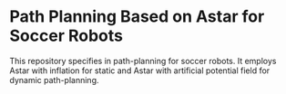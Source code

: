 # Path Planning Based on Astar for Soccer Robots
 This repository specifies in path-planning for soccer robots. It employs Astar with inflation for static and Astar with artificial potential field for dynamic path-planning. 
